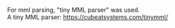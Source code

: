 For mml parsing, "tiny MML parser" was used.  
A tiny MML parser: https://cubeatsystems.com/tinymml/